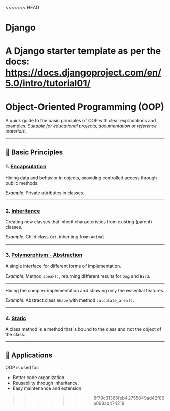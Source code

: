 <<<<<<< HEAD
# Django

A Django starter template as per the docs: https://docs.djangoproject.com/en/5.0/intro/tutorial01/
=======
# Object-Oriented Programming (OOP)

A quick guide to the basic principles of OOP with clear explanations and examples.
*Suitable for educational projects, documentation or reference materials.*

---

## 📌 Basic Principles

### 1. [Encapsulation](https://github.com/wako8o/OOP/tree/main/07_encapsulation_lab)
Hiding data and behavior in objects, providing controlled access through public methods.

*Example:* Private attributes in classes.

---

### 2. [Inheritance](https://github.com/wako8o/OOP/tree/main/05_inheritance_lab)
Creating new classes that inherit characteristics from existing (parent) classes.

*Example:* Child class `Cat`, inheriting from `Animal`.

---
### 3. [Polymorphism - Abstraction](https://github.com/wako8o/OOP/tree/main/11_polymorphism_and_abstraction_lab)

A single interface for different forms of implementation.

*Example:* Method `speak()`, returning different results for `Dog` and `Bird`.

---
Hiding the complex implementation and showing only the essential features.

*Example:* Abstract class `Shape` with method `calculate_area()`.

---
### 4. [Static](https://github.com/wako8o/OOP/tree/main/09_static_and_class_methods_lab)

A class method is a method that is bound to the class and not the object of the class.


---

## 🎯 Applications
OOP is used for:
- Better code organization.
- Reusability through inheritance.
- Easy maintenance and extension.
>>>>>>> 8f79c31365feb42755049ad42f89a098ad474218

